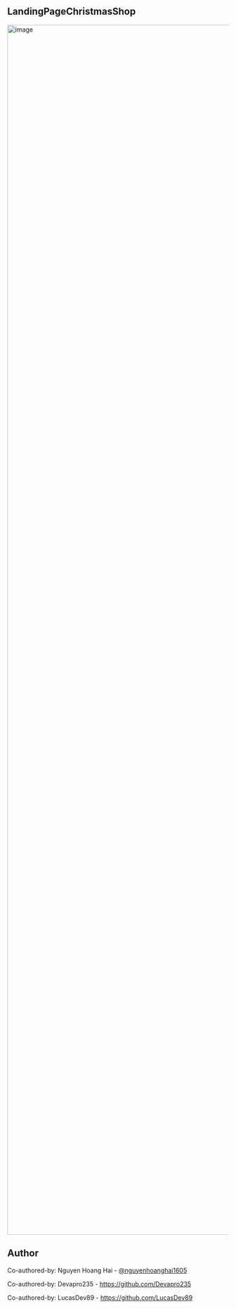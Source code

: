 ## LandingPageChristmasShop

<img width="1868" height="2748" alt="image" src="https://github.com/user-attachments/assets/cdcb3d89-95ae-4341-8363-ba196c7ebe13" />

 
## Author
Co-authored-by: Nguyen Hoang Hai - [@nguyenhoanghai1605](https://github.com/nguyenhoanghai1605)

Co-authored-by: Devapro235 - https://github.com/Devapro235

Co-authored-by: LucasDev89 - https://github.com/LucasDev89 